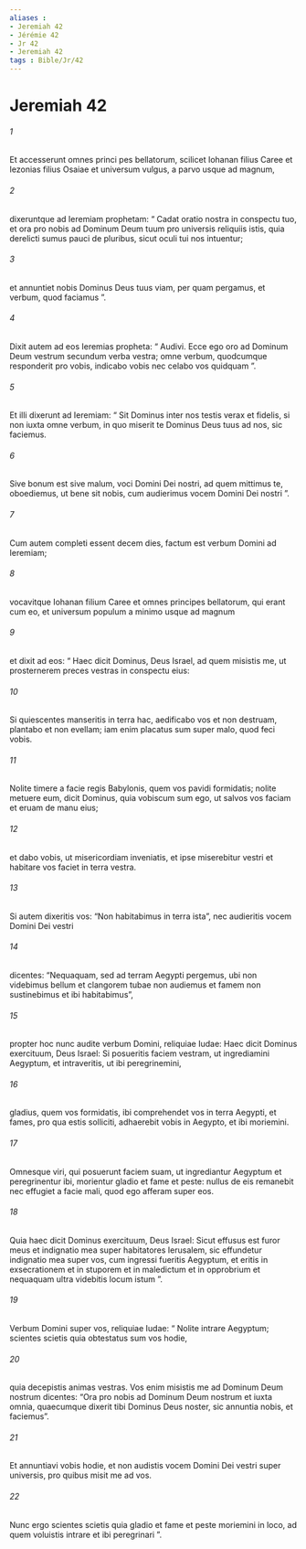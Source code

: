 ```yaml
---
aliases : 
- Jeremiah 42
- Jérémie 42
- Jr 42
- Jeremiah 42
tags : Bible/Jr/42
---
```


# Jeremiah 42

###### 1
Et accesserunt omnes princi pes bellatorum, scilicet Iohanan filius Caree et Iezonias filius Osaiae et universum vulgus, a parvo usque ad magnum, 
###### 2
dixeruntque ad Ieremiam prophetam: “ Cadat oratio nostra in conspectu tuo, et ora pro nobis ad Dominum Deum tuum pro universis reliquiis istis, quia derelicti sumus pauci de pluribus, sicut oculi tui nos intuentur; 
###### 3
et annuntiet nobis Dominus Deus tuus viam, per quam pergamus, et verbum, quod faciamus ”. 
###### 4
Dixit autem ad eos Ieremias propheta: “ Audivi. Ecce ego oro ad Dominum Deum vestrum secundum verba vestra; omne verbum, quodcumque responderit pro vobis, indicabo vobis nec celabo vos quidquam ”. 
###### 5
Et illi dixerunt ad Ieremiam: “ Sit Dominus inter nos testis verax et fidelis, si non iuxta omne verbum, in quo miserit te Dominus Deus tuus ad nos, sic faciemus. 
###### 6
Sive bonum est sive malum, voci Domini Dei nostri, ad quem mittimus te, oboediemus, ut bene sit nobis, cum audierimus vocem Domini Dei nostri ”.
###### 7
Cum autem completi essent decem dies, factum est verbum Domini ad Ieremiam; 
###### 8
vocavitque Iohanan filium Caree et omnes principes bellatorum, qui erant cum eo, et universum populum a minimo usque ad magnum 
###### 9
et dixit ad eos: “ Haec dicit Dominus, Deus Israel, ad quem misistis me, ut prosternerem preces vestras in conspectu eius: 
###### 10
Si quiescentes manseritis in terra hac, aedificabo vos et non destruam, plantabo et non evellam; iam enim placatus sum super malo, quod feci vobis. 
###### 11
Nolite timere a facie regis Babylonis, quem vos pavidi formidatis; nolite metuere eum, dicit Dominus, quia vobiscum sum ego, ut salvos vos faciam et eruam de manu eius; 
###### 12
et dabo vobis, ut misericordiam inveniatis, et ipse miserebitur vestri et habitare vos faciet in terra vestra.
###### 13
Si autem dixeritis vos: “Non habitabimus in terra ista”, nec audieritis vocem Domini Dei vestri 
###### 14
dicentes: “Nequaquam, sed ad terram Aegypti pergemus, ubi non videbimus bellum et clangorem tubae non audiemus et famem non sustinebimus et ibi habitabimus”, 
###### 15
propter hoc nunc audite verbum Domini, reliquiae Iudae: Haec dicit Dominus exercituum, Deus Israel: Si posueritis faciem vestram, ut ingrediamini Aegyptum, et intraveritis, ut ibi peregrinemini, 
###### 16
gladius, quem vos formidatis, ibi comprehendet vos in terra Aegypti, et fames, pro qua estis solliciti, adhaerebit vobis in Aegypto, et ibi moriemini. 
###### 17
Omnesque viri, qui posuerunt faciem suam, ut ingrediantur Aegyptum et peregrinentur ibi, morientur gladio et fame et peste: nullus de eis remanebit nec effugiet a facie mali, quod ego afferam super eos. 
###### 18
Quia haec dicit Dominus exercituum, Deus Israel: Sicut effusus est furor meus et indignatio mea super habitatores Ierusalem, sic effundetur indignatio mea super vos, cum ingressi fueritis Aegyptum, et eritis in exsecrationem et in stuporem et in maledictum et in opprobrium et nequaquam ultra videbitis locum istum ”.
###### 19
Verbum Domini super vos, reliquiae Iudae: “ Nolite intrare Aegyptum; scientes scietis quia obtestatus sum vos hodie, 
###### 20
quia decepistis animas vestras. Vos enim misistis me ad Dominum Deum nostrum dicentes: “Ora pro nobis ad Dominum Deum nostrum et iuxta omnia, quaecumque dixerit tibi Dominus Deus noster, sic annuntia nobis, et faciemus”. 
###### 21
Et annuntiavi vobis hodie, et non audistis vocem Domini Dei vestri super universis, pro quibus misit me ad vos. 
###### 22
Nunc ergo scientes scietis quia gladio et fame et peste moriemini in loco, ad quem voluistis intrare et ibi peregrinari ”.
